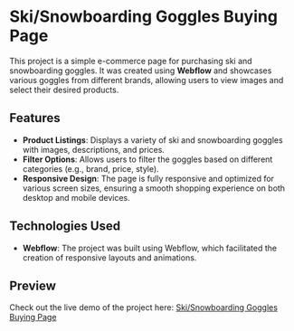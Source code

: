# Ski/Snowboarding Goggles Buying Page

This project is a simple e-commerce page for purchasing ski and snowboarding goggles. It was created using **Webflow** and showcases various goggles from different brands, allowing users to view images and select their desired products.

## Features

- **Product Listings**: Displays a variety of ski and snowboarding goggles with images, descriptions, and prices.
- **Filter Options**: Allows users to filter the goggles based on different categories (e.g., brand, price, style).
- **Responsive Design**: The page is fully responsive and optimized for various screen sizes, ensuring a smooth shopping experience on both desktop and mobile devices.

## Technologies Used

- **Webflow**: The project was built using Webflow, which facilitated the creation of responsive layouts and animations.

## Preview
Check out the live demo of the project here: [Ski/Snowboarding Goggles Buying Page](https://preview.webflow.com/preview/mokshs-dapper-site-8ef5e7?utm_medium=preview_link&utm_source=designer&utm_content=mokshs-dapper-site-8ef5e7&preview=bd88acb23ef99b244bba884fa87a7759&workflow=preview)



